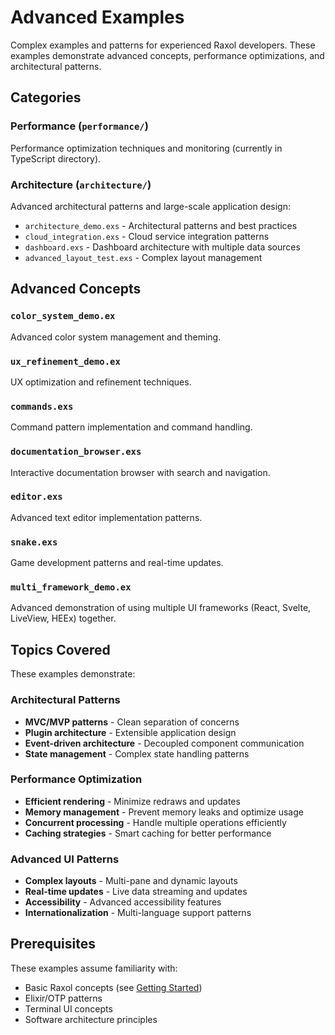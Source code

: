 # Advanced Examples

Complex examples and patterns for experienced Raxol developers. These examples demonstrate advanced concepts, performance optimizations, and architectural patterns.

## Categories

### Performance (`performance/`)
Performance optimization techniques and monitoring (currently in TypeScript directory).

### Architecture (`architecture/`)
Advanced architectural patterns and large-scale application design:
- `architecture_demo.exs` - Architectural patterns and best practices
- `cloud_integration.exs` - Cloud service integration patterns
- `dashboard.exs` - Dashboard architecture with multiple data sources
- `advanced_layout_test.exs` - Complex layout management

## Advanced Concepts

### `color_system_demo.ex`
Advanced color system management and theming.

### `ux_refinement_demo.ex`
UX optimization and refinement techniques.

### `commands.exs`
Command pattern implementation and command handling.

### `documentation_browser.exs`
Interactive documentation browser with search and navigation.

### `editor.exs`
Advanced text editor implementation patterns.

### `snake.exs`
Game development patterns and real-time updates.

### `multi_framework_demo.ex`
Advanced demonstration of using multiple UI frameworks (React, Svelte, LiveView, HEEx) together.

## Topics Covered

These examples demonstrate:

### Architectural Patterns
- **MVC/MVP patterns** - Clean separation of concerns
- **Plugin architecture** - Extensible application design
- **Event-driven architecture** - Decoupled component communication
- **State management** - Complex state handling patterns

### Performance Optimization
- **Efficient rendering** - Minimize redraws and updates
- **Memory management** - Prevent memory leaks and optimize usage
- **Concurrent processing** - Handle multiple operations efficiently
- **Caching strategies** - Smart caching for better performance

### Advanced UI Patterns
- **Complex layouts** - Multi-pane and dynamic layouts
- **Real-time updates** - Live data streaming and updates
- **Accessibility** - Advanced accessibility features
- **Internationalization** - Multi-language support patterns

## Prerequisites

These examples assume familiarity with:
- Basic Raxol concepts (see [Getting Started](../getting_started/))
- Elixir/OTP patterns
- Terminal UI concepts
- Software architecture principles